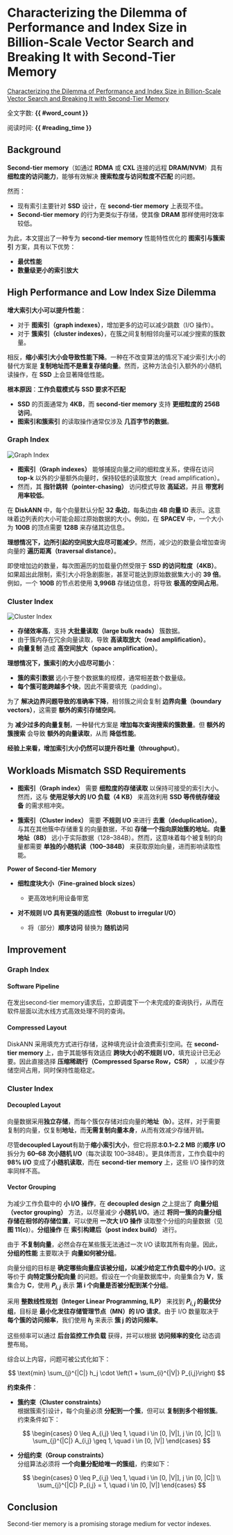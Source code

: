 # Characterizing the Dilemma of Performance and Index Size in Billion-Scale Vector  Search and Breaking It with Second-Tier Memory

[Characterizing the Dilemma of Performance and Index Size in Billion-Scale Vector  Search and Breaking It with Second-Tier Memory](https://arxiv.org/abs/2405.03267)

全文字数: **{{ #word_count }}**

阅读时间: **{{ #reading_time }}**

## Background

<!-- **Second-tier memory** (such as remote DRAM/NVM connected via RDMA or CXL), with its fine-grained access granularity, offers an effective solution to address **the mismatch between search and access granularity**.

However:
- Existing indexes, primarily designed for SSDs, do not perform well on second-tier memory.
- Second-tier memory behaves more like storage, making its use as DRAM inefficient.

To address this, the paper developed a graph and cluster index tailored to the performance characteristics of second-tier memory. 
- Optimal performance
- Orders of magnitude smaller index amplification. -->

**Second-tier memory**（如通过 **RDMA** 或 **CXL** 连接的远程 **DRAM/NVM**）具有 **细粒度的访问能力**，能够有效解决 **搜索粒度与访问粒度不匹配** 的问题。  

然而：  
- 现有索引主要针对 **SSD** 设计，在 **second-tier memory** 上表现不佳。  
- **Second-tier memory** 的行为更类似于存储，使其像 **DRAM** 那样使用时效率较低。  

为此，本文提出了一种专为 **second-tier memory** 性能特性优化的 **图索引与簇索引** 方案，具有以下优势：  
- **最优性能**  
- **数量级更小的索引放大**

## High Performance and Low Index Size Dilemma
<!-- 
Increasing index size improves performance:  
- For graph indexes, adding more edges reduces the number of jumps (I/O ).  
- For cluster indexes, duplicating neighboring vectors across clusters minimizes the number of clusters searched.  

Conversely, reducing index size leads to performance degradation. An alternative to reduce index size without altering the algorithm is to **copy addresses instead of duplicating vectors**. However, this introduces additional small random reads, which significantly degrade performance on SSDs.

**Root cause**: **Workload patterns do not align with SSD requirements.**
- SSD pages are typically 4KB, while second-tier memory supports access at a finer granularity of 256B.  
- Both graph and cluster indexes typically perform reads of a few hundred bytes at a time. -->

**增大索引大小可以提升性能**：  
- 对于 **图索引（graph indexes）**，增加更多的边可以减少跳数（I/O 操作）。  
- 对于 **簇索引（cluster indexes）**，在簇之间复制相邻向量可以减少搜索的簇数量。  

相反，**缩小索引大小会导致性能下降**。一种在不改变算法的情况下减少索引大小的替代方案是 **复制地址而不是重复存储向量**。然而，这种方法会引入额外的小随机读操作，在 **SSD** 上会显著降低性能。  

**根本原因**：**工作负载模式与 SSD 要求不匹配**  
- **SSD** 的页面通常为 **4KB**，而 **second-tier memory** 支持 **更细粒度的 256B 访问**。  
- **图索引和簇索引** 的读取操作通常仅涉及 **几百字节的数据**。

### Graph Index

![Graph Index](./img/graph.png)
<!-- 
- Graph indexes capture the fine-grained relationships between vectors, enabling low read amplification by accessing only a few additional vectors beyond the required top-k.  
- However, their pointer-chasing access pattern leads to high latency and poor bandwidth utilization.

DiskANN assigns 32 edges to each vector by default, with each edge represented as a 4B vector ID. This means the size of the edge list can exceed the size of the raw data. For example, representing a vertex with 100B in SPACEV requires 128B to store its edges.  

Ideally, the space amplification caused by edges should be minimized. However, reducing the number of edges increases the traversal distance for query vectors.  

Even if we increase the number of edges, the load per graph traversal remains limited by the SSD access granularity (4KB). Exceeding this would drastically inflate the index size—up to 39 times the size of the original dataset. For instance, storing a node with 100B while using 3,996B for edges leads to excessive space usage. -->

- **图索引（Graph indexes）** 能够捕捉向量之间的细粒度关系，使得在访问 **top-k** 以外的少量额外向量时，保持较低的读取放大（read amplification）。  
- 然而，其 **指针跳转（pointer-chasing）** 访问模式导致 **高延迟**，并且 **带宽利用率较低**。  

在 **DiskANN** 中，每个向量默认分配 **32 条边**，每条边由 **4B 向量 ID** 表示。这意味着边列表的大小可能会超过原始数据的大小。例如，在 **SPACEV** 中，一个大小为 **100B** 的顶点需要 **128B** 来存储其边信息。  

**理想情况下，边所引起的空间放大应尽可能减少**。然而，减少边的数量会增加查询向量的 **遍历距离（traversal distance）**。  

即使增加边的数量，每次图遍历的加载量仍然受限于 **SSD 的访问粒度（4KB）**。如果超出此限制，索引大小将急剧膨胀，甚至可能达到原始数据集大小的 **39 倍**。例如，一个 **100B** 的节点若使用 **3,996B** 存储边信息，将导致 **极高的空间占用**。

### Cluster Index

![Cluster Index](./img/cluster.png)
<!-- 
- Efficient for storage, enabling **large bulk reads** of clusters.  
- Suffer from high **read amplification** due to redundant vector reads within clusters.  
- Replications lead to high **space amplification**.

Ideally, cluster indexes should have a negligible index size:  
- The indexing data for clusters is several orders of magnitude smaller than the total dataset.  
- Each cluster may span multiple blocks, eliminating the need for padding.  

To address accuracy loss caused by boundary issues, boundary vectors are duplicated across adjacent clusters, requiring additional storage for the index.  

To reduce excessive duplication, an alternative is to increase the number of clusters searched per query. Unfortunately, additional cluster searches degrade performance due to the extra vectors read.  

Empirically, increasing the index size can still improve throughput. -->

- **存储效率高**，支持 **大批量读取（large bulk reads）** 簇数据。  
- 由于簇内存在冗余向量读取，导致 **高读取放大（read amplification）**。  
- **向量复制** 造成 **高空间放大（space amplification）**。  

**理想情况下，簇索引的大小应尽可能小**：  
- **簇的索引数据** 远小于整个数据集的规模，通常相差数个数量级。  
- **每个簇可能跨越多个块**，因此不需要填充（padding）。  

为了 **解决边界问题导致的准确率下降**，相邻簇之间会复制 **边界向量（boundary vectors）**，这需要 **额外的索引存储空间**。  

为 **减少过多的向量复制**，一种替代方案是 **增加每次查询搜索的簇数量**。但 **额外的簇搜索** 会导致 **额外的向量读取**，从而 **降低性能**。  

**经验上来看，增加索引大小仍然可以提升吞吐量（throughput）**。

## Workloads Mismatch SSD Requirements
<!-- 
- Graph index requires fine-grained storage reads for prac-tical index sizes.which  conflicts with the requirement of using a sufficiently large I/O payload(4 KB) to efficiently utilize traditional storage devices like SSD.
- Cluster index requires irregular I/O for deduplication.instead of storing replicated vector data in other clusters, we store an address pointing to the original cluster. the vector address(8 B) is significantly smaller than the data(128–384 B). However, it implies that each replicated vector requires a separate small random read(100–384 B) to fetch the original vector.  -->

- **图索引（Graph index）** 需要 **细粒度的存储读取** 以保持可接受的索引大小。然而，这与 **使用足够大的 I/O 负载（4 KB）** 来高效利用 **SSD 等传统存储设备** 的需求相冲突。  

- **簇索引（Cluster index）** 需要 **不规则 I/O** 来进行 **去重（deduplication）**。与其在其他簇中存储重复的向量数据，不如 **存储一个指向原始簇的地址**。**向量地址（8B）** 远小于实际数据（128–384B）。然而，这意味着每个被复制的向量都需要 **单独的小随机读（100–384B）** 来获取原始向量，进而影响读取性能。

**Power of Second-tier Memory**

<!-- - Fine-grained block sizes
    - utilize the device bandwidth more efficiently
- Robust to irregular I/O
    - replace (some) sequential accesses with random accesses -->

- **细粒度块大小（Fine-grained block sizes）**  
  - 更高效地利用设备带宽  

- **对不规则 I/O 具有更强的适应性（Robust to irregular I/O）**  
  - 将（部分）**顺序访问** 替换为 **随机访问**

## Improvement

### Graph Index
<!-- 
1. **Software Pipeline**: Upon issuing a second-tier memory request, the execution of the next unfinished query is scheduled immediately, enabling a pipelined approach to processing multiple queries at the software level for enhanced efficiency.  

2. **Compressed Layout**: DiskANN utilizes padding for storage; however, this design can lead to **4–44%** index space wastage. On **second-tier memory**, padding is unnecessary due to its robustness against **irregular I/O across block sizes**. Instead, a **Compressed Sparse Row (CSR) layout** is adopted, effectively reducing storage overhead while preserving performance. -->

#### Software Pipeline
在发出second-tier memory请求后，立即调度下一个未完成的查询执行，从而在软件层面以流水线方式高效处理不同的查询。  

#### Compressed Layout
DiskANN 采用填充方式进行存储，这种填充设计会浪费索引空间。在 **second-tier memory** 上，由于其能够有效适应 **跨块大小的不规则 I/O**，填充设计已无必要。因此直接选择 **压缩稀疏行（Compressed Sparse Row，CSR）** ，以减少存储空间占用，同时保持性能稳定。

### Cluster Index

#### Decoupled Layout
向量数据采用**独立存储**，而每个簇仅存储对应向量的**地址（b）**。这样，对于需要复制的向量，仅复制**地址**，而**无需复制向量本身**，从而有效减少存储开销。  

尽管**decoupled Layout**有助于**缩小索引大小**，但它将原本**0.1–2.2 MB** 的**顺序 I/O** 拆分为 **60–68 次小随机 I/O**（每次读取 100–384B）。更具体而言，工作负载中的 **98% I/O** 变成了**小随机读取**，而在 **second-tier memory** 上，这些 I/O 操作的效率同样不高。

#### Vector Grouping
为减少工作负载中的 **小 I/O 操作**，在 **decoupled design** 之上提出了 **向量分组（vector grouping）** 方法，以尽量减少 **小随机 I/O**。通过 **将同一簇的向量分组存储在相邻的存储位置**，可以使用 **一次大 I/O 操作** 读取整个分组的向量数据（见 **图 11(c)**）。**分组操作** 在 **索引构建后（post index build）** 进行。  

由于 **不复制向量**，必然会存在某些簇无法通过一次 I/O 读取其所有向量。因此，**分组的性能** 主要取决于 **向量如何被分组**。  

向量分组的目标是 **确定哪些向量应该被分组，以减少给定工作负载中的小 I/O**。这等价于 **向特定簇分配向量** 的问题。假设在一个向量数据库中，向量集合为 **V**，簇集合为 **C**，使用 **$P_{i,j}$** 表示 **第 i 个向量是否被分配到某个分组**。  

采用 **整数线性规划（Integer Linear Programming, ILP）** 来找到 **$P_{i,j}$ 的最优分组**，目标是 **最小化发往存储管理节点（MN）的 I/O 请求**。由于 I/O 数量取决于 **每个簇的访问频率**，我们使用 **$h_{j}$** 来表示 **簇 j 的访问频率**。  

这些频率可以通过 **后台监控工作负载** 获得，并可以根据 **访问频率的变化** 动态调整布局。

综合以上内容，问题可被公式化如下：  

$$ \text{min} \sum_{j}^{|C|} h_j \cdot \left(1 + \sum_{i}^{|V|} P_{i,j}\right) $$

**约束条件**：  
- **簇约束（Cluster constraints）**  
  根据簇索引设计，每个向量必须 **分配到一个簇**，但可以 **复制到多个相邻簇**。约束条件如下：  

  $$ \begin{cases}
  0 \leq A_{i,j} \leq 1, \quad i \in [0, |V|], j \in [0, |C|] \\
  \sum_{j}^{|C|} A_{i,j} \geq 1, \quad i \in [0, |V|]
  \end{cases} $$

- **分组约束（Group constraints）**  
  分组算法必须将 **一个向量分配给唯一的簇组**，约束如下：  

  $$
  \begin{cases}
  0 \leq P_{i,j} \leq 1, \quad i \in [0, |V|], j \in [0, |C|] \\
  \sum_{j}^{|C|} P_{i,j} = 1, \quad i \in [0, |V|]
  \end{cases}
  $$

## Conclusion
Second-tier memory is a promising storage medium for vector indexes.



